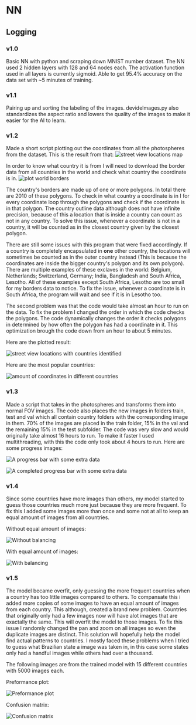 # NN


## Logging


### v1.0
Basic NN with python and scraping down MNIST number dataset. The NN used 2 hidden layers with 128 and 64 nodes each. The activation function used in all layers is currently sigmoid. Able to get 95.4% accuracy on the data set with ~5 minutes of training.


### v1.1
Pairing up and sorting the labeling of the images. devideImages.py also standardizes the aspect ratio and lowers the quality of the images to make it easier for the AI to learn.


### v1.2
Made a short script plotting out the coordinates from all the photospheres from the dataset. This is the result from that:
![street view locations map](mdImages/streetViewLocations.png)


In order to know what country it is from I will need to download the border data from all countries in the world and check what country the coordinate is in.
![plot world borders](mdImages/worldBorders.png)


The country's borders are made up of one or more polygons. In total there are 2010 of these polygons. To check in what country a coordinate is in I for every coordinate loop through the polygons and check if the coordinate is in that polygon. The country outline data although does not have infinite precision, because of this a location that is inside a country can count as not in any country. To solve this issue, whenever a coordinate is not in a country, it will be counted as in the closest country given by the closest polygon.


There are still some issues with this program that were fixed accordingly. If a country is completely encapsulated in **one** other country, the locations will sometimes be counted as in the outer country instead (This is because the coordinates are inside the bigger country's polygon and its own polygon). There are multiple examples of these exclaves in the world: Belgium, Netherlands; Switzerland, Germany; India, Bangladesh and South Africa, Lesotho. All of these examples except South Africa, Lesotho are too small for my borders data to notice. To fix the issue, whenever a coordinate is in South Africa, the program will wait and see if it is in Lesotho too.


The second problem was that the code would take almost an hour to run on the data. To fix the problem I changed the order in which the code checks the polygons. The code dynamically changes the order it checks polygons in determined by how often the polygon has had a coordinate in it. This optimization brough the code down from an hour to about 5 minutes.


Here are the plotted result:


![street view locations with countries identified](mdImages/streetViewLocationsDevidedCountries.png)


Here are the most popular countries:


![amount of coordinates in different countries](mdImages/frequencyOfCountries.png)

### v1.3

Made a script that takes in the photospheres and transforms them into normal FOV images. The code also places the new images in folders train, test and val which all contain country folders with the corresponding image in them. 70% of the images are placed in the train folder, 15% in the val and the remaining 15% in the test subfolder. The code was very slow and would originally take almost 16 hours to run. To make it faster I used multithreading, with this the code only took about 4 hours to run. Here are some progress images:


![A progress bar with some extra data](mdImages/prepareImagesProgressBar.png)

![A completed progress bar with some extra data](mdImages/prepareImagesProgressBarDone.png)


### v1.4

Since some countries have more images than others, my model started to guess those countries much more just because they are more frequent. To fix this I added some images more than once and some not at all to keep an equal amount of images from all countries. 

Without equal amount of images:

![Without balancing](mdImages/ConfusionMatrix2.png)


With equal amount of images:

![With balancing](mdImages/ConfusionMatrix3.png)

### v1.5

The model became overfit, only guessing the more frequent countries when a country has too little images compared to others. To compansate this i added more copies of some images to have an equal amount of images from each country. This although, created a brand new problem. Countries that originally only had a few images now will have alot images that are exactally the same. This will overfit the model to those images. To fix this issue I randomly changed the pan and zoom on all images so even the duplicate images are distinct. This solution will hopefully help the model find actual patterns to countries. I mostly faced these problems when I tried to guess what Brazilian state a image was taken in, in this case some states only had a handful images while others had over a thousand.  

The following images are from the trained model with 15 different countries with 5000 images each.

Preformance plot:

![Preformance plot](mdImages/AccuracyPlot.png)

Confusion matrix:

![Confusion matrix](mdImages/ConfusionMatrix5.png)
